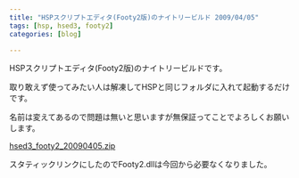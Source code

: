 ```yaml
---
title: "HSPスクリプトエディタ(Footy2版)のナイトリービルド 2009/04/05"
tags: [hsp, hsed3, footy2]
categories: [blog]

---
```


HSPスクリプトエディタ(Footy2版)のナイトリービルドです。

取り敢えず使ってみたい人は解凍してHSPと同じフォルダに入れて起動するだけです。

名前は変えてあるので問題は無いと思いますが無保証ってことでよろしくお願いします。

[hsed3\_footy2\_20090405.zip][1]

 [1]: /hsp/openhsp/hsed3_footy2_20090405.zip

スタティックリンクにしたのでFooty2.dllは今回から必要なくなりました。